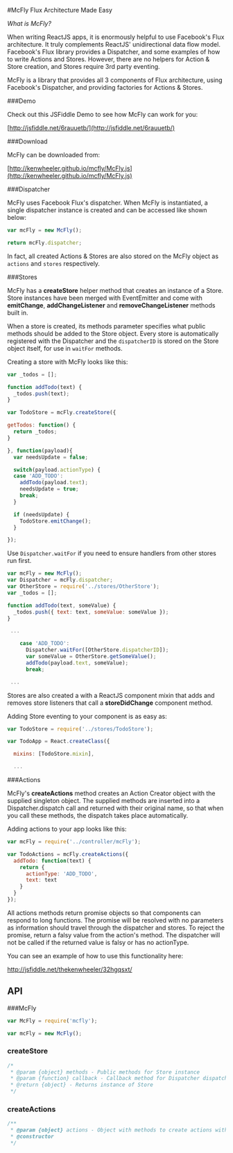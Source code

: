 #McFly
Flux Architecture Made Easy

*What is McFly?*

When writing ReactJS apps, it is enormously helpful to use Facebook's Flux architecture. It truly complements ReactJS' unidirectional data flow model. Facebook's Flux library provides a Dispatcher, and some examples of how to write Actions and Stores. However, there are no helpers for Action & Store creation, and Stores require 3rd party eventing.

McFly is a library that provides all 3 components of Flux architecture, using Facebook's Dispatcher, and providing factories for Actions & Stores.

###Demo

Check out this JSFiddle Demo to see how McFly can work for you:

[http://jsfiddle.net/6rauuetb/](http://jsfiddle.net/6rauuetb/)

###Download

McFly can be downloaded from:

[http://kenwheeler.github.io/mcfly/McFly.js](http://kenwheeler.github.io/mcfly/McFly.js)

###Dispatcher

McFly uses Facebook Flux's dispatcher. When McFly is instantiated, a single dispatcher instance is created and can be accessed like shown below:

```javascript
var mcFly = new McFly();

return mcFly.dispatcher;
```
In fact, all created Actions & Stores are also stored on the McFly object as `actions` and `stores` respectively.

###Stores

McFly has a **createStore** helper method that creates an instance of a Store. Store instances have been merged with EventEmitter and come with **emitChange**, **addChangeListener** and **removeChangeListener** methods built in.

When a store is created, its methods parameter specifies what public methods should be added to the Store object. Every store is automatically registered with the Dispatcher and the `dispatcherID` is stored on the Store object itself, for use in `waitFor` methods.

Creating a store with McFly looks like this:

```javascript
var _todos = [];

function addTodo(text) {
  _todos.push(text);
}

var TodoStore = mcFly.createStore({

getTodos: function() {
  return _todos;
}

}, function(payload){
  var needsUpdate = false;

  switch(payload.actionType) {
  case 'ADD_TODO':
    addTodo(payload.text);
    needsUpdate = true;
    break;
  }

  if (needsUpdate) {
    TodoStore.emitChange();
  }

});
```

Use `Dispatcher.waitFor` if you need to ensure handlers from other stores run first.

```javascript
var mcFly = new McFly();
var Dispatcher = mcFly.dispatcher;
var OtherStore = require('../stores/OtherStore');
var _todos = [];

function addTodo(text, someValue) {
  _todos.push({ text: text, someValue: someValue });
}

 ...

    case 'ADD_TODO':
      Dispatcher.waitFor([OtherStore.dispatcherID]);
      var someValue = OtherStore.getSomeValue();
      addTodo(payload.text, someValue);
      break;

 ...
```

Stores are also created a with a ReactJS component mixin that adds and removes store listeners that call a **storeDidChange** component method.

Adding Store eventing to your component is as easy as:

```javascript
var TodoStore = require('../stores/TodoStore');

var TodoApp = React.createClass({

  mixins: [TodoStore.mixin],

  ...
```
###Actions

McFly's **createActions** method creates an Action Creator object with the supplied singleton object. The supplied methods are inserted into a Dispatcher.dispatch call and returned with their original name, so that when you call these methods, the dispatch takes place automatically.

Adding actions to your app looks like this:

```javascript
var mcFly = require('../controller/mcFly');

var TodoActions = mcFly.createActions({
  addTodo: function(text) {
    return {
      actionType: 'ADD_TODO',
      text: text
    }
  }
});
```

All actions methods return promise objects so that components can respond to long functions. The promise will be resolved with no parameters as information should travel through the dispatcher and stores. To reject the promise, return a falsy value from the action's method. The dispatcher will not be called if the returned value is falsy or has no actionType.

You can see an example of how to use this functionality here:

http://jsfiddle.net/thekenwheeler/32hgqsxt/

## API

###McFly

```javascript
var McFly = require('mcfly');

var mcFly = new McFly();
```

### createStore

```javascript
/*
 * @param {object} methods - Public methods for Store instance
 * @param {function} callback - Callback method for Dispatcher dispatches
 * @return {object} - Returns instance of Store
 */
```

### createActions

```javascript
/**
 * @param {object} actions - Object with methods to create actions with
 * @constructor
 */
```
